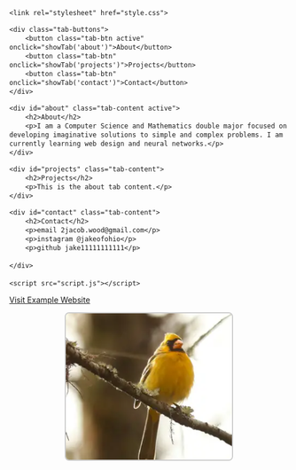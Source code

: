 


<html lang="en">
<head>
    <meta charset="UTF-8">
  
    <link rel="stylesheet" href="style.css">
</head>
<body>

    

    <div class="tab-buttons">
        <button class="tab-btn active" onclick="showTab('about')">About</button>
        <button class="tab-btn" onclick="showTab('projects')">Projects</button>
        <button class="tab-btn" onclick="showTab('contact')">Contact</button>
    </div>

<!-- about tab -->
    <div id="about" class="tab-content active">
        <h2>About</h2>
        <p>I am a Computer Science and Mathematics double major focused on developing imaginative solutions to simple and complex problems. I am currently learning web design and neural networks.</p>
    </div>

<!-- projects tab -->
    <div id="projects" class="tab-content">
        <h2>Projects</h2>
        <p>This is the about tab content.</p>
    </div>

<!-- contact tab -->
    <div id="contact" class="tab-content">
        <h2>Contact</h2>
        <p>email 2jacob.wood@gmail.com</p>
        <p>instagram @jakeofohio</p>
        <p>github jake11111111111</p>
        
    </div>

    <script src="script.js"></script>
</body>
</html>



<a href="movieSpinner/index.html.txt">Visit Example Website</a>

<!-- Image object -->
<div style="text-align: center;">
  <img 
    src="Screenshot 2023-06-10 145027.png" 
    alt="Yellow cardinal on a branch"
    style="width: 300px; height: auto; border: 2px solid #ccc; border-radius: 8px;"
  >
</div>

